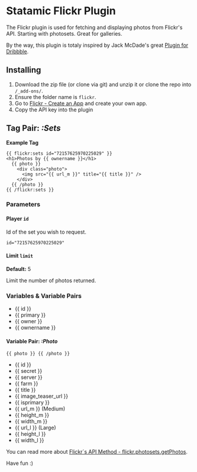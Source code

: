 Statamic Flickr Plugin
================================

The Flickr plugin is used for fetching and displaying photos from Flickr's API. Starting with photosets. Great for galleries. 

By the way, this plugin is totaly inspired by Jack McDade's great [Plugin for Dribbble](https://github.com/statamic/Plugin-Dribbble).


## Installing
1. Download the zip file (or clone via git) and unzip it or clone the repo into `/_add-ons/`.
2. Ensure the folder name is `flickr`.
3. Go to [Flickr - Create an App](http://www.flickr.com/services/apps/create/) and create your own app.
4. Copy the API key into the plugin


## Tag Pair: *:Sets*

**Example Tag**

    {{ flickr:sets id="72157625970225029" }}
    <h1>Photos by {{ ownername }}</h1>
      {{ photo }}
        <div class="photo">
          <img src="{{ url_m }}" title="{{ title }}" />
        </div>
      {{ /photo }}
    {{ /flickr:sets }}

### Parameters

#### Player `id`

Id of the set you wish to request.

    id="72157625970225029"

#### Limit `limit`
**Default:** 5

Limit the number of photos returned.

### Variables & Variable Pairs
- {{ id }}
- {{ primary }}
- {{ owner }}
- {{ ownername }}

#### Variable Pair: *:Photo*

    {{ photo }} {{ /photo }}

- {{ id }}
- {{ secret }}
- {{ server }}
- {{ farm }}
- {{ title }}
- {{ image_teaser_url }}
- {{ isprimary }}
- {{ url_m }}  (Medium)
- {{ height_m }}
- {{ width_m }}
- {{ url_l }} (Large)
- {{ height_l }}
- {{ width_l }}

You can read more about [Flickr´s API Method - flickr.photosets.getPhotos](http://www.flickr.com/services/api/flickr.photosets.getPhotos.html).


Have fun :)
